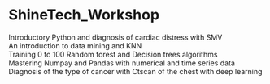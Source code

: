 # ShineTech_Workshop<br>
 Introductory Python and diagnosis of cardiac distress with SMV<br>
 An introduction to data mining and KNN <br>
 Training 0 to 100 Random forest and Decision trees algorithms<br>
 Mastering Numpay and Pandas with numerical and time series data<br>
 Diagnosis of the type of cancer with Ctscan of the chest with deep learning<br>
